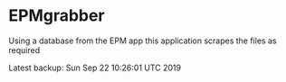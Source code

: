 # EPMgrabber
Using a database from the EPM app this application scrapes the files as required


Latest backup: Sun Sep 22 10:26:01 UTC 2019
